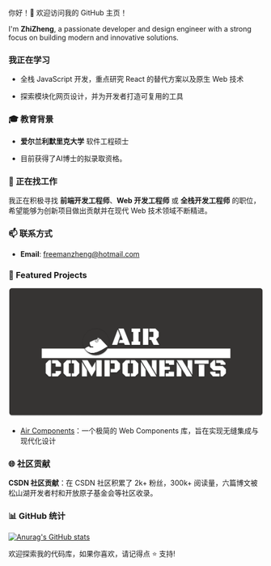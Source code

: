 你好！👋 欢迎访问我的 GitHub 主页！

I'm **ZhiZheng**, a passionate developer and design engineer with a strong focus on building modern and innovative solutions.

### 我正在学习

- 全栈 JavaScript 开发，重点研究 React 的替代方案以及原生 Web 技术

- 探索模块化网页设计，并为开发者打造可复用的工具

### 🎓 教育背景

- **爱尔兰利默里克大学** 软件工程硕士

- 目前获得了AI博士的拟录取资格。

### 💼 正在找工作

我正在积极寻找 **前端开发工程师**、**Web 开发工程师** 或 **全栈开发工程师** 的职位，希望能够为创新项目做出贡献并在现代 Web 技术领域不断精进。

### 📫 联系方式

- **Email**: [freemanzheng@hotmail.com](freemanzheng@hotmail.com)  

### 🌟 Featured Projects

 ![Social Board](assets/air-components-board.png)

- [Air Components](https://github.com/SisyphusZheng/air-components)：一个极简的 Web Components 库，旨在实现无缝集成与现代化设计

### 🌐 社区贡献

  **CSDN 社区贡献**：在 CSDN 社区积累了 2k+ 粉丝，300k+ 阅读量，六篇博文被松山湖开发者村和开放原子基金会等社区收录。

### 📊 GitHub 统计

[![Anurag's GitHub stats](https://github-readme-stats.vercel.app/api?username=SisyphusZheng)](https://github.com/SisyphusZheng/github-readme-stats)

欢迎探索我的代码库，如果你喜欢，请记得点 ⭐ 支持!